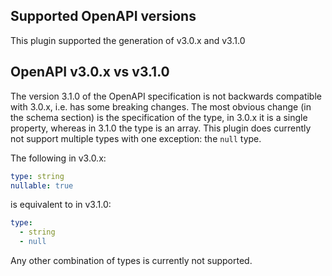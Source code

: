 ## Supported OpenAPI versions

This plugin supported the generation of v3.0.x and v3.1.0

## OpenAPI v3.0.x vs v3.1.0

The version 3.1.0 of the OpenAPI specification is not backwards compatible with 3.0.x, i.e. has some breaking changes.
The most obvious change (in the schema section) is the specification of the type, in 3.0.x it is a single property,
whereas in 3.1.0 the type is an array. This plugin does currently not support multiple types with one exception: the
`null` type.

The following in v3.0.x:

```yaml
type: string
nullable: true
```

is equivalent to in v3.1.0:

```yaml
type:
  - string
  - null
```

Any other combination of types is currently not supported.